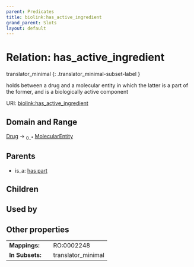 ```yaml
---
parent: Predicates
title: biolink:has_active_ingredient
grand_parent: Slots
layout: default
---
```


# Relation: has_active_ingredient

translator_minimal
{: .translator_minimal-subset-label }


holds between a drug and a molecular entity in which the latter is a part of the former, and is a biologically active component

URI: [biolink:has_active_ingredient](https://w3id.org/biolink/vocab/has_active_ingredient)

## Domain and Range

[Drug](Drug.md) ->  <sub>0..*</sub> [MolecularEntity](MolecularEntity.md)

## Parents

 *  is_a: [has part](has_part.md)

## Children


## Used by


## Other properties

|  |  |  |
| --- | --- | --- |
| **Mappings:** | | RO:0002248 |
| **In Subsets:** | | translator_minimal |


